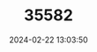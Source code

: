 ---
title: "35582"
category: "Lafoensia pacari"
draft: false
date: 2024-02-22 13:03:50
languages:
  Portuguese: ["Candeia-de-caju", "Dedaleira-amarela", "Mangaba-brava", "Pacari", "Pacari-do-mato", "Pacari-do-sertão"]
---